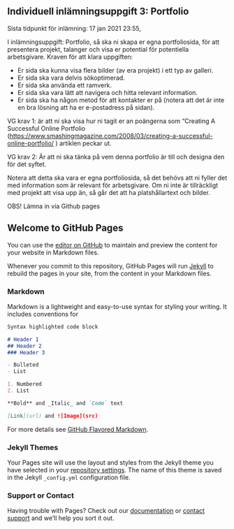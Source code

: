 ## Individuell inlämningsuppgift 3: Portfolio
Sista tidpunkt för inlämning: 17 jan 2021 23:55, 

I inlämningsuppgift: Portfolio, så ska ni skapa er egna portfoliosida, för att presentera projekt, talanger och visa er potential för potentiella arbetsgivare. Kraven för att klara uppgiften:

- Er sida ska kunna visa flera bilder (av era projekt) i ett typ av galleri.
- Er sida ska vara delvis sökoptimerad.
- Er sida ska använda ett ramverk.
- Er sida ska vara lätt att navigera och hitta relevant information.
- Er sida ska ha någon metod för att kontakter er på (notera att det är inte en bra lösning att ha er e-postadress på sidan).

VG krav 1: är att ni ska visa hur ni tagit er an poängerna som “Creating A Successful Online Portfolio (https://www.smashingmagazine.com/2008/03/creating-a-successful-online-portfolio/ ) artiklen peckar ut.

VG krav 2: Är att ni ska tänka på vem denna portfolio är till och designa den för det syftet. 

Notera att detta ska vara er egna portfoliosida, så det behövs att ni fyller det med information som är relevant för arbetsgivare. Om ni inte är tillräckligt med projekt att visa upp än, så går det att ha platshållartext och bilder.

OBS! Lämna in via Github pages

## Welcome to GitHub Pages

You can use the [editor on GitHub](https://github.com/himmelstrutz/reslow/edit/main/README.md) to maintain and preview the content for your website in Markdown files.

Whenever you commit to this repository, GitHub Pages will run [Jekyll](https://jekyllrb.com/) to rebuild the pages in your site, from the content in your Markdown files.

### Markdown

Markdown is a lightweight and easy-to-use syntax for styling your writing. It includes conventions for

```markdown
Syntax highlighted code block

# Header 1
## Header 2
### Header 3

- Bulleted
- List

1. Numbered
2. List

**Bold** and _Italic_ and `Code` text

[Link](url) and ![Image](src)
```

For more details see [GitHub Flavored Markdown](https://guides.github.com/features/mastering-markdown/).

### Jekyll Themes

Your Pages site will use the layout and styles from the Jekyll theme you have selected in your [repository settings](https://github.com/himmelstrutz/reslow/settings). The name of this theme is saved in the Jekyll `_config.yml` configuration file.

### Support or Contact

Having trouble with Pages? Check out our [documentation](https://docs.github.com/categories/github-pages-basics/) or [contact support](https://github.com/contact) and we’ll help you sort it out.
